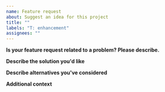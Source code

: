 ```yaml
---
name: Feature request
about: Suggest an idea for this project
title: ""
labels: "T: enhancement"
assignees: ""
---
```


**Is your feature request related to a problem? Please describe.**

<!-- A clear and concise description of what the problem is.
e.g. I'm always frustrated when [...] -->

**Describe the solution you'd like**

<!-- A clear and concise description of what you want to
happen. -->

**Describe alternatives you've considered**

<!-- A clear and concise description of any
alternative solutions or features you've considered. -->

**Additional context**

<!-- Add any other context or screenshots about the feature request
here. -->
                                                                                                                                                                                                         